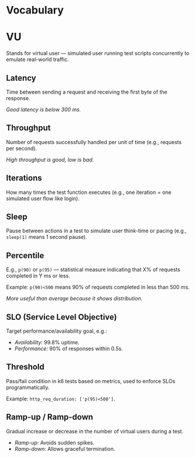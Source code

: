 # Vocabulary

# VU

Stands for virtual user — simulated user running test scripts concurrently to emulate real-world traffic.

## Latency

Time between sending a request and receiving the first byte of the response.
  
_Good latency is below 300 ms._

## Throughput

Number of requests successfully handled per unit of time (e.g., requests per second).

_High throughput is good, low is bad._

## Iterations

How many times the test function executes (e.g., one iteration = one simulated user flow like login).

## Sleep

Pause between actions in a test to simulate user think-time or pacing (e.g., `sleep(1)` means 1 second pause).

## Percentile

E.g., `p(90)` or `p(95)` — statistical measure indicating that X% of requests completed in Y ms or less.

Example: `p(90)<500` means 90% of requests completed in less than 500 ms.

_More useful than average because it shows distribution._

## SLO (Service Level Objective)

Target performance/availability goal, e.g.:
- _Availability:_ 99.8% uptime.
- _Performance:_ 90% of responses within 0.5s.

## Threshold

Pass/fail condition in k6 tests based on metrics, used to enforce SLOs programmatically.

Example: `http_req_duration: ['p(95)<500']`.

## Ramp-up / Ramp-down

Gradual increase or decrease in the number of virtual users during a test.

- _Ramp-up_: Avoids sudden spikes.
- _Ramp-down_: Allows graceful termination.
